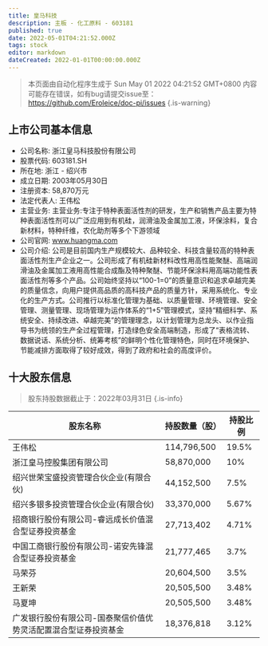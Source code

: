 ```yaml
---
title: 皇马科技
description: 主板 - 化工原料 - 603181
published: true
date: 2022-05-01T04:21:52.000Z
tags: stock
editor: markdown
dateCreated: 2022-01-01T00:00:00.000Z
---
```


> 本页面由自动化程序生成于 Sun May 01 2022 04:21:52 GMT+0800
> 内容可能存在错误，如有bug请提交issue至：https://github.com/Eroleice/doc-pi/issues
{.is-warning}

## 上市公司基本信息
- 公司名称: 浙江皇马科技股份有限公司
- 股票代码: 603181.SH
- 所在地: 浙江 - 绍兴市
- 成立日期: 2003年05月30日
- 注册资本: 58,870万元
- 法定代表人: 王伟松
- 主营业务: 主营业务:专注于特种表面活性剂的研发，生产和销售产品主要为特种表面活性剂可以广泛应用到有机硅，润滑油及金属加工液，环保涂料，复合新材料，特种纤维，农化助剂等多个下游领域
- 公司官网: www.huangma.com
- 公司介绍: 公司是目前国内生产规模较大、品种较全、科技含量较高的特种表面活性剂生产企业之一。公司形成了有机硅新材料改性用高性能聚醚、高端润滑油及金属加工液用高性能合成酯及特种聚醚、节能环保涂料用高端功能性表面活性剂等多个产品。公司始终坚持以“100-1=0”的质量意识和追求卓越完美的质量信念，向用户提供高品质的高科技产品的质量方针，采用系统化、专业化的生产方式。公司推行以标准化管理为基础、以质量管理、环境管理、安全管理、测量管理、现场管理为运作体系的“1+5”管理模式，坚持“精细科学、系统安全、持续改进、卓越完美”的管理理念，以计划管理为总龙头、以作业指导书为统领的生产全过程管理，打造绿色安全高端制造，形成了“表格流转、数据说话、系统分析、统筹考核”的鲜明个性化管理特色，同时在环境保护、节能减排方面取得了较好成效，得到了政府和社会的高度评价。


## 十大股东信息
> 股东持股数据截止于：2022年03月31日
{.is-info}

| 股东名称 | 持股数量（股） | 持股比例 |
| --- | --- | --- |
| 王伟松 | 114,796,500 | 19.5% |
| 浙江皇马控股集团有限公司 | 58,870,000 | 10% |
| 绍兴世荣宝盛投资管理合伙企业(有限合伙) | 44,152,500 | 7.5% |
| 绍兴多银多投资管理合伙企业(有限合伙) | 33,370,000 | 5.67% |
| 招商银行股份有限公司-睿远成长价值混合型证券投资基金 | 27,713,402 | 4.71% |
| 中国工商银行股份有限公司-诺安先锋混合型证券投资基金 | 21,777,465 | 3.7% |
| 马荣芬 | 20,604,500 | 3.5% |
| 王新荣 | 20,505,500 | 3.48% |
| 马夏坤 | 20,505,500 | 3.48% |
| 广发银行股份有限公司-国泰聚信价值优势灵活配置混合型证券投资基金 | 18,376,818 | 3.12% |




